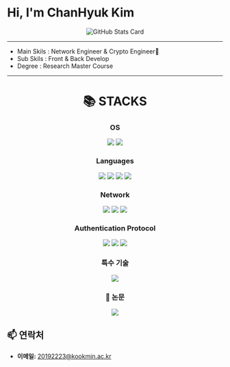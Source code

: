 
# Hi, I'm ChanHyuk Kim 

<p align="center">
  <img src="https://commit-ryxxn.vercel.app/api/stats" alt="GitHub Stats Card" />
</p>

---

- Main Skils : Network Engineer & Crypto Engineer👋
- Sub Skils : Front & Back Develop
- Degree : Research Master Course

---


<div align=center><h1>📚 STACKS</h1></div>

<div align="center"> 
  <!-- 🖥️ 운영체제 -->
  <h3>OS</h3>
  <img src="https://img.shields.io/badge/linux-FCC624?style=for-the-badge&logo=linux&logoColor=black">   
  <img src="https://img.shields.io/badge/Kali-268BEE?style=for-the-badge&logo=kalilinux&logoColor=white">

  <!-- 💻 언어 -->
  <h3>Languages</h3>
  <img src="https://img.shields.io/badge/c-%2300599C.svg?style=for-the-badge&logo=c&logoColor=white">
  <img src="https://img.shields.io/badge/c++-00599C?style=for-the-badge&logo=c%2B%2B&logoColor=white">
  <img src="https://img.shields.io/badge/java-007396?style=for-the-badge&logo=java&logoColor=white"> 
  <img src="https://img.shields.io/badge/python-3776AB?style=for-the-badge&logo=python&logoColor=white">   

  <!-- 🌐 Network -->
  <h3>Network</h3>
  <img src="https://img.shields.io/badge/OpenVPN-orange?style=for-the-badge&logo=OpenVPN&logoColor=white">
  <img src="https://img.shields.io/badge/SRT-0052CC?style=for-the-badge&logo=protocols.io&logoColor=white">
  <img src="https://img.shields.io/badge/RTMP-CC0000?style=for-the-badge&logo=streamlabs&logoColor=white">

  <!-- 🔒 Authentication Protocol -->
  <h3>Authentication Protocol</h3>
  <img src="https://img.shields.io/badge/TLS-0033A0?style=for-the-badge&logo=letsencrypt&logoColor=white">
  <img src="https://img.shields.io/badge/PQC-800080?style=for-the-badge&logo=lock&logoColor=white">
  <img src="https://img.shields.io/badge/EAP-228B22?style=for-the-badge&logo=wireguard&logoColor=white">

  <!-- 🔒 특수 기술 -->
  <h3>특수 기술</h3>
  <img src="https://img.shields.io/badge/crypto-pqc-blueviolet?logo=lock&logoColor=white&style=for-the-badge">
</div>

<div align="center">
  <h3>📄 논문</h3>

  <!-- 논문 1 -->
  <a href="YOUR_PAPER_URL_1">
    <img src="https://img.shields.io/badge/My_Paper_1-4285F4?style=for-the-badge&logo=googlescholar&logoColor=white">
  </a>
</div>




## 📫 연락처

- **이메일:** 20192223@kookmin.ac.kr







